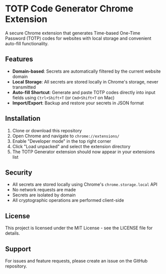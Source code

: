 # TOTP Code Generator Chrome Extension

A secure Chrome extension that generates Time-based One-Time Password (TOTP) codes for websites with local storage and convenient auto-fill functionality.

## Features

- **Domain-based**: Secrets are automatically filtered by the current website domain
- **Local Storage**: All secrets are stored locally in Chrome's storage, never transmitted
- **Auto-fill Shortcut**: Generate and paste TOTP codes directly into input fields using `Ctrl+Shift+T` (or `Cmd+Shift+T` on Mac)
- **Import/Export**: Backup and restore your secrets in JSON format

## Installation

1. Clone or download this repository
2. Open Chrome and navigate to `chrome://extensions/`
3. Enable "Developer mode" in the top right corner
4. Click "Load unpacked" and select the extension directory
5. The TOTP Generator extension should now appear in your extensions list

## Security

- All secrets are stored locally using Chrome's `chrome.storage.local` API
- No network requests are made
- Secrets are isolated by domain
- All cryptographic operations are performed client-side

## License

This project is licensed under the MIT License - see the LICENSE file for details.

## Support

For issues and feature requests, please create an issue on the GitHub repository.
